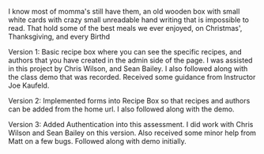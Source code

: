 I know most of momma's still have them, an old wooden box with small white cards with crazy small unreadable hand writing that is impossible to read. That hold some of the best meals we ever enjoyed, on Christmas', Thanksgiving, and every Birthd

Version 1: Basic recipe box where you can see the specific recipes, and authors that you have created in the admin side of the page. I was assisted in this project by Chris Wilson, and Sean Bailey. I also followed along with the class demo that was recorded. Received some guidance from Instructor Joe Kaufeld.

Version 2: Implemented forms into Recipe Box so that recipes and authors can be added from the home url. I also followed along with the demo.

Version 3: Added Authentication into this assessment. I did work with Chris Wilson and Sean Bailey on this version. Also received some minor help from Matt on a few bugs. Followed along with demo initially. 
